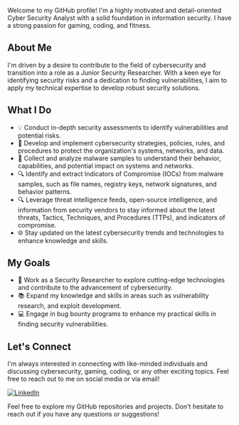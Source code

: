 Welcome to my GitHub profile!
I'm a highly motivated and detail-oriented Cyber Security Analyst with a solid foundation in information security. I have a strong passion for gaming, coding, and fitness.

## About Me

I'm driven by a desire to contribute to the field of cybersecurity and transition into a role as a Junior Security Researcher. With a keen eye for identifying security risks and a dedication to finding vulnerabilities, I aim to apply my technical expertise to develop robust security solutions.

## What I Do

* 💡  Conduct in-depth security assessments to identify vulnerabilities and potential risks.
* 🔐 Develop and implement cybersecurity strategies, policies, rules, and procedures to protect the organization's systems, networks, and data.
* 🔬 Collect and analyze malware samples to understand their behavior, capabilities, and potential impact on systems and networks.
* 🔍 Identify and extract Indicators of Compromise (IOCs) from malware samples, such as file names, registry keys, network signatures, and behavior patterns.
* 🔍 Leverage threat intelligence feeds, open-source intelligence, and information from security vendors to stay informed about the latest threats, Tactics, Techniques, and Procedures (TTPs), and indicators of compromise.
* 🌐 Stay updated on the latest cybersecurity trends and technologies to enhance knowledge and skills.

## My Goals

  * 🌟 Work as a Security Researcher to explore cutting-edge technologies and contribute to the advancement of cybersecurity.
  * 📚 Expand my knowledge and skills in areas such as vulnerability research, and exploit development.
  * 💻 Engage in bug bounty programs to enhance my practical skills in finding security vulnerabilities.

## Let's Connect

I'm always interested in connecting with like-minded individuals and discussing cybersecurity, gaming, coding, or any other exciting topics. Feel free to reach out to me on social media or via email!

[![LinkedIn](https://img.shields.io/badge/LinkedIn-Connect-blue?style=flat&logo=linkedin&logoColor=white&size=10&link=https://www.linkedin.com/in/meir-hamou-164279218/)](https://www.linkedin.com/in/meir-hamou-164279218/)

Feel free to explore my GitHub repositories and projects. 
Don't hesitate to reach out if you have any questions or suggestions!
